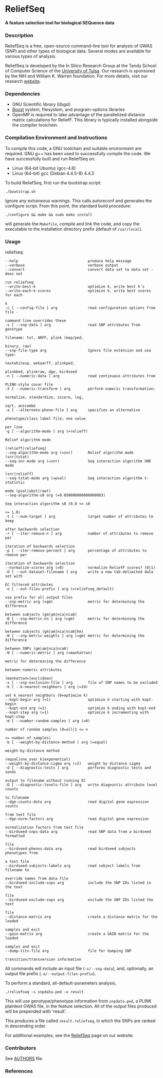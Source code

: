ReliefSeq
========================

#### A feature selection tool for biological SEQuence data ####

### Description ###
ReliefSeq is a free, open-source command-line tool for analysis of GWAS (SNP) 
and other types of biological data. Several modes are available for various 
types of analysis.

ReliefSeq is developed by the In Silico Research Group at the Tandy School
of Computer Science of the [University of Tulsa](http://www.utulsa.edu).  Our
research is sponsored by the NIH and William K. Warren foundation.  For more
details, visit our research [website](http://insilico.utulsa.edu).

### Dependencies ###
* GNU Scientific library (libgsl)
* [Boost](http://www.boost.org) system, filesystem, and program-options libraries 
* OpenMP is required to take advantage of the parallelized distance matrix 
  calculations for ReliefF. This library is typically installed alongside the
  compiler toolchain.

### Compilation Environment and Instructions ###
To compile this code, a GNU toolchain and suitable environment are required.
GNU g++ has been used to successfully compile the code. We have successfully 
built and run ReliefSeq on:

 * Linux (64-bit Ubuntu) (gcc-4.6)
 * Linux (64-bit) gcc (Debian 4.4.5-8) 4.4.5

To build ReliefSeq, first run the bootstrap script:

    ./bootstrap.sh

Ignore any extraneous warnings. This calls autoreconf and generates the 
configure script.  From this point, the standard build procedure:

    ./configure && make && sudo make install

will generate the `Makefile`, compile and link the code, and copy the 
executable to the installation directory prefix (default of `/usr/local`). 

### Usage ###

reliefseq:

	--help                                produce help message
	--verbose                             verbose output
	--convert                             convert data set to data set - does not
																				run reliefseq
	--write-best-k                        optimize k, write best k's
	--write-each-k-scores                 optimize k, write best scores for each 
																				k
	-c [ --config-file ] arg              read configuration options from file - 
																				command line overrides these
	-s [ --snp-data ] arg                 read SNP attributes from genotype 
																				filename: txt, ARFF, plink (map/ped, 
																				binary, raw)
	--snp-file-type arg                   Ignore file extension and use type: 
																				textwhitesp, wekaarff, plinkped, 
																				plinkbed, plinkraw, dge, birdseed
	-n [ --numeric-data ] arg             read continuous attributes from 
																				PLINK-style covar file
	-X [ --numeric-transform ] arg        perform numeric transformation: 
																				normalize, standardize, zscore, log, 
																				sqrt, anscombe
	-a [ --alternate-pheno-file ] arg     specifies an alternative 
																				phenotype/class label file; one value 
																				per line
	-g [ --algorithm-mode ] arg (=relieff)
																				Relief algorithm mode 
																				(relieff|reliefseq)
	--seq-algorithm-mode arg (=snr)       Relief algorithm mode (snr|tstat)
	--seq-snr-mode arg (=snr)             Seq interaction algorithm SNR mode 
																				(snr|relieff)
	--seq-tstat-mode arg (=pval)          Seq interaction algorithm t-statistic 
																				mode (pval|abst|rawt)
	--seq-algorithm-s0 arg (=0.050000000000000003)
																				Seq interaction algorithm s0 (0.0 <= s0
																				<= 1.0)
	-t [ --num-target ] arg               target number of attributes to keep 
																				after backwards selection
	-r [ --iter-remove-n ] arg            number of attributes to remove per 
																				iteration of backwards selection
	-p [ --iter-remove-percent ] arg      percentage of attributes to remove per 
																				iteration of backwards selection
	--normalize-scores arg (=0)           normalize ReliefF scores? (0|1)
	-O [ --out-dataset-filename ] arg     write a new tab-delimited data set with
																				EC filtered attributes
	-o [ --out-files-prefix ] arg (=reliefseq_default)
																				use prefix for all output files
	--snp-metric arg (=gm)                metric for determining the difference 
																				between subjects (gm|am|nca|nca6)
	-B [ --snp-metric-nn ] arg (=gm)      metric for determining the difference 
																				between subjects (gm|am|nca|nca6|km)
	-W [ --snp-metric-weights ] arg (=gm) metric for determining the difference 
																				between SNPs (gm|am|nca|nca6)
	-N [ --numeric-metric ] arg (=manhattan)
																				metric for determining the difference 
																				between numeric attributes 
																				(manhattan=|euclidean)
	-x [ --snp-exclusion-file ] arg       file of SNP names to be excluded
	-k [ --k-nearest-neighbors ] arg (=10)
																				set k nearest neighbors (0=optimize k)
	--kopt-begin arg (=1)                 optimize k starting with kopt-begin
	--kopt-end arg (=1)                   optimize k ending with kopt-end
	--kopt-step arg (=1)                  optimize k incrementing with kopt-step
	-m [ --number-random-samples ] arg (=0)
																				number of random samples (0=all|1 <= n 
																				<= number of samples)
	-b [ --weight-by-distance-method ] arg (=equal)
																				weight-by-distance method 
																				(equal|one_over_k|exponential)
	--weight-by-distance-sigma arg (=2)   weight by distance sigma
	-d [ --diagnostic-tests ] arg         performs diagnostic tests and sends 
																				output to filename without running EC
	-D [ --diagnostic-levels-file ] arg   write diagnostic attribute level counts
																				to filename
	--dge-counts-data arg                 read digital gene expression counts 
																				from text file
	--dge-norm-factors arg                read digital gene expression 
																				normalization factors from text file
	--birdseed-snps-data arg              read SNP data from a birdseed formatted
																				file
	--birdseed-phenos-data arg            read birdseed subjects phenotypes from 
																				a text file
	--birdseed-subjects-labels arg        read subject labels from filename to 
																				override names from data file
	--birdseed-include-snps arg           include the SNP IDs listed in the text 
																				file
	--birdseed-exclude-snps arg           exclude the SNP IDs listed the text 
																				file
	--distance-matrix arg                 create a distance matrix for the loaded
																				samples and exit
	--gain-matrix arg                     create a GAIN matrix for the loaded 
																				samples and exit
	--dump-titv-file arg                  file for dumping SNP 
																				transition/transversion information

All commands will include an input file (`-s/--snp-data`), and, optionally, 
an output file prefix (`-o/--output-files-prefix`).

To perform a standard, all-default-parameters analysis,

    ./reliefseq -s snpdata.ped -o result

This will use genotype/phenotype information from `snpdata.ped`, a PLINK
plaintext GWAS file, in the feature selection.  All of the output files 
produced will be prepended with 'result'.

This produces a file called `result.reliefseq`, in which the SNPs are ranked 
in descending order.

For additional examples, see the 
[ReliefSeq](http://insilico.utulsa.edu/ReliefSeq.php)
page on our website.

### Contributors ###
See [AUTHORS](https://github.com/insilico/reliefseq/blob/master/AUTHORS) file.

### References ###
